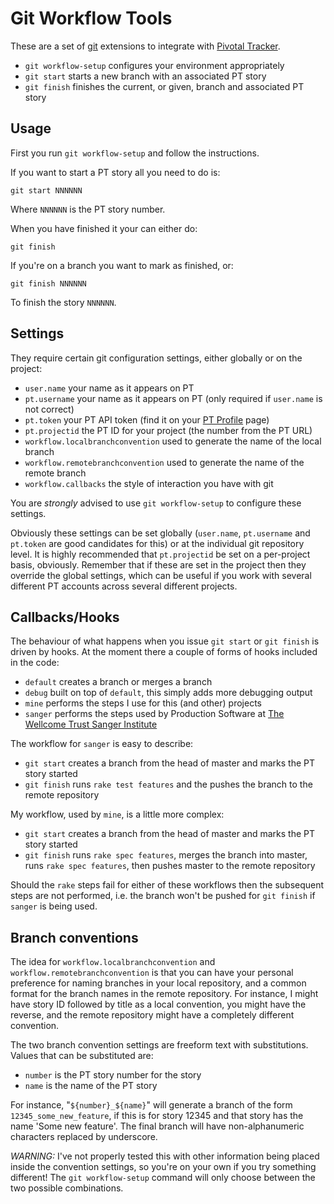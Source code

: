 Git Workflow Tools
==================
These are a set of [git](http://git-scm.org/) extensions to integrate with [Pivotal Tracker](http://www.pivotaltracker.com/).

* `git workflow-setup` configures your environment appropriately
* `git start` starts a new branch with an associated PT story
* `git finish` finishes the current, or given, branch and associated PT story

Usage
-----
First you run `git workflow-setup` and follow the instructions.

If you want to start a PT story all you need to do is:

  `git start NNNNNN`

Where `NNNNNN` is the PT story number.

When you have finished it your can either do:

  `git finish`

If you're on a branch you want to mark as finished, or:

  `git finish NNNNNN`

To finish the story `NNNNNN`.

Settings
--------
They require certain git configuration settings, either globally or on the project:

* `user.name`                       your name as it appears on PT
* `pt.username`                     your name as it appears on PT (only required if `user.name` is not correct)
* `pt.token`                        your PT API token (find it on your [PT Profile](https://www.pivotaltracker.com/profile) page)
* `pt.projectid`                    the PT ID for your project (the number from the PT URL)
* `workflow.localbranchconvention`  used to generate the name of the local branch
* `workflow.remotebranchconvention` used to generate the name of the remote branch
* `workflow.callbacks`              the style of interaction you have with git

You are *strongly* advised to use `git workflow-setup` to configure these settings.

Obviously these settings can be set globally (`user.name`, `pt.username` and `pt.token` are good candidates for this) or at the individual git repository level.  It is highly recommended that `pt.projectid` be set on a per-project basis, obviously.  Remember that if these are set in the project then they override the global settings, which can be useful if you work with several different PT accounts across several different projects.

Callbacks/Hooks
---------------
The behaviour of what happens when you issue `git start` or `git finish` is driven by hooks.  At the moment there a couple of forms of hooks included in the code:

* `default`     creates a branch or merges a branch
* `debug`       built on top of `default`, this simply adds more debugging output
* `mine`        performs the steps I use for this (and other) projects
* `sanger`      performs the steps used by Production Software at [The Wellcome Trust Sanger Institute](http://www.sanger.ac.uk/)

The workflow for `sanger` is easy to describe:

* `git start`   creates a branch from the head of master and marks the PT story started
* `git finish`  runs `rake test features` and the pushes the branch to the remote repository

My workflow, used by `mine`, is a little more complex:

* `git start`   creates a branch from the head of master and marks the PT story started
* `git finish`  runs `rake spec features`, merges the branch into master, runs `rake spec features`, then pushes master to the remote repository

Should the `rake` steps fail for either of these workflows then the subsequent steps are not performed, i.e. the branch won't be pushed for `git finish` if `sanger` is being used.

Branch conventions
------------------
The idea for `workflow.localbranchconvention` and `workflow.remotebranchconvention` is that you can have your personal preference for naming branches in your local repository, and a common format for the branch names in the remote repository.  For instance, I might have story ID followed by title as a local convention, you might have the reverse, and the remote repository might have a completely different convention.

The two branch convention settings are freeform text with substitutions.  Values that can be substituted are:

* `number` is the PT story number for the story
* `name`   is the name of the PT story

For instance, "`${number}_${name}`" will generate a branch of the form `12345_some_new_feature`, if this is for story 12345 and that story has the name 'Some new feature'.  The final branch will have non-alphanumeric characters replaced by underscore.

*WARNING:* I've not properly tested this with other information being placed inside the convention settings, so you're on your own if you try something different!  The `git workflow-setup` command will only choose between the two possible combinations.
